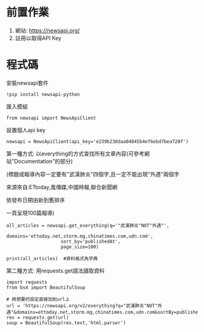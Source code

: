 # 前置作業
1. 網站: https://newsapi.org/
2. 註冊以取得API Key

# 程式碼

安裝newsapi套件
```
!pip install newsapi-python
```

匯入模組
```
from newsapi import NewsApiClient
```

設置個人api key
```
newsapi = NewsApiClient(api_key='e239b230daa04045b4ef6ebd7bea720f')
```

第一種方式: 以everything的方式查找所有文章內容(可參考網站"Documentation"的部分)

(標題或報導內容一定要有"武漢肺炎"四個字,且一定不能出現"外遇"兩個字

來源來自:ETtoday,風傳媒,中國時報,聯合新聞網

依發布日期由新到舊排序

一頁呈現100篇報導)
```
all_articles = newsapi.get_everything(q='"武漢肺炎"NOT"外遇"',                
                    domains='ettoday.net,storm.mg,chinatimes.com,udn.com',
                    sort_by='publishedAt',
                    page_size=100)

print(all_articles)  #資料格式為字典
```

第二種方式: 用requests.get語法讀取資料
```
import requests
from bs4 import BeautifulSoup

# 將想要的設定直接加到url上
url = 'https://newsapi.org/v2/everything?q="武漢肺炎"NOT"外遇"&domains=ettoday.net,storm.mg,chinatimes.com,udn.com&sortBy=publishedAt&page_size=100&apiKey=e239b230daa04045b4ef6ebd7bea720f'
res = requests.get(url)
soup = BeautifulSoup(res.text,'html.parser')
```
